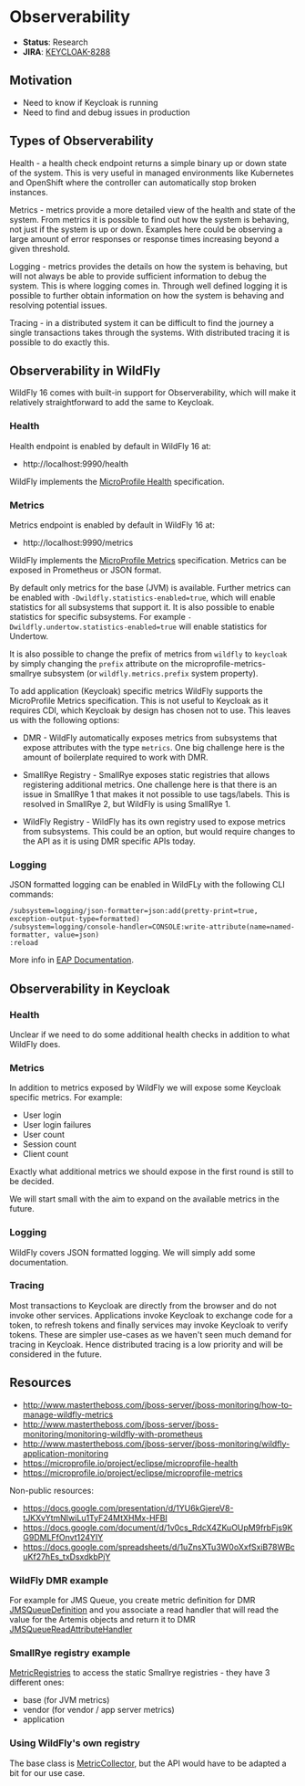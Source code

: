 # Observerability

* **Status**: Research
* **JIRA**: [KEYCLOAK-8288](https://issues.jboss.org/browse/KEYCLOAK-8288)


## Motivation

* Need to know if Keycloak is running
* Need to find and debug issues in production


## Types of Observerability

Health - a health check endpoint returns a simple binary up or down state of the system. This is very useful in managed
environments like Kubernetes and OpenShift where the controller can automatically stop broken instances.

Metrics - metrics provide a more detailed view of the health and state of the system. From metrics it is possible to
find out how the system is behaving, not just if the system is up or down. Examples here could be observing a large
amount of error responses or response times increasing beyond a given threshold.

Logging - metrics provides the details on how the system is behaving, but will not always be able to provide sufficient
information to debug the system. This is where logging comes in. Through well defined logging it is possible to further
obtain information on how the system is behaving and resolving potential issues.

Tracing - in a distributed system it can be difficult to find the journey a single transactions takes through the
systems. With distributed tracing it is possible to do exactly this.


## Observerability in WildFly

WildFly 16 comes with built-in support for Observerability, which will make it relatively straightforward to add the same
to Keycloak.

### Health

Health endpoint is enabled by default in WildFly 16 at:

* http://localhost:9990/health

WildFly implements the [MicroProfile Health](https://microprofile.io/project/eclipse/microprofile-health) specification. 

### Metrics

Metrics endpoint is enabled by default in WildFly 16 at:

* http://localhost:9990/metrics

WildFly implements the [MicroProfile Metrics](https://microprofile.io/project/eclipse/microprofile-metrics) specification. 
Metrics can be exposed in Prometheus or JSON format. 

By default only metrics for the base (JVM) is available. Further metrics can be enabled with `-Dwildfly.statistics-enabled=true`, 
which will enable statistics for all subsystems that support it. It is also possible to enable statistics for specific
subsystems. For example `-Dwildfly.undertow.statistics-enabled=true` will enable statistics for Undertow.

It is also possible to change the prefix of metrics from `wildfly` to `keycloak` by simply changing the `prefix` 
attribute on the microprofile-metrics-smallrye subsystem (or `wildfly.metrics.prefix` system property).

To add application (Keycloak) specific metrics WildFly supports the MicroProfile Metrics specification. This is not
useful to Keycloak as it requires CDI, which Keycloak by design has chosen not to use. This leaves us with the following
options:

* DMR - WildFly automatically exposes metrics from subsystems that expose attributes with the type `metrics`. One big
challenge here is the amount of boilerplate required to work with DMR.

* SmallRye Registry - SmallRye exposes static registries that allows registering additional metrics. One challenge here is
that there is an issue in SmallRye 1 that makes it not possible to use tags/labels. This is resolved in SmallRye 2, but
WildFly is using SmallRye 1. 

* WildFly Registry - WildFly has its own registry used to expose metrics from subsystems. This could be an option, but would
require changes to the API as it is using DMR specific APIs today.

### Logging

JSON formatted logging can be enabled in WildFLy with the following CLI commands:

    /subsystem=logging/json-formatter=json:add(pretty-print=true, exception-output-type=formatted)
    /subsystem=logging/console-handler=CONSOLE:write-attribute(name=named-formatter, value=json)
    :reload
    
More info in [EAP Documentation](https://access.redhat.com/documentation/en-us/jboss_enterprise_application_platform_continuous_delivery/14/html/configuration_guide/logging_with_jboss_eap#configure_json_log_formatter).


## Observerability in Keycloak

### Health

Unclear if we need to do some additional health checks in addition to what WildFly does.

### Metrics

In addition to metrics exposed by WildFly we will expose some Keycloak specific metrics. For example:

* User login
* User login failures
* User count
* Session count
* Client count

Exactly what additional metrics we should expose in the first round is still to be decided.

We will start small with the aim to expand on the available metrics in the future.

### Logging

WildFly covers JSON formatted logging. We will simply add some documentation.

### Tracing

Most transactions to Keycloak are directly from the browser and do not invoke other services. Applications invoke Keycloak
to exchange code for a token, to refresh tokens and finally services may invoke Keycloak to verify tokens. These are
simpler use-cases as we haven't seen much demand for tracing in Keycloak. Hence distributed tracing is a low priority
and will be considered in the future. 


## Resources

* http://www.mastertheboss.com/jboss-server/jboss-monitoring/how-to-manage-wildfly-metrics
* http://www.mastertheboss.com/jboss-server/jboss-monitoring/monitoring-wildfly-with-prometheus
* http://www.mastertheboss.com/jboss-server/jboss-monitoring/wildfly-application-monitoring
* https://microprofile.io/project/eclipse/microprofile-health
* https://microprofile.io/project/eclipse/microprofile-metrics

Non-public resources:

* https://docs.google.com/presentation/d/1YU6kGjereV8-tJKXvYtmNIwiLu1TyF24MtXHMx-HFBI
* https://docs.google.com/document/d/1v0cs_RdcX4ZKuOUpM9frbFjs9KG9DMLFfOnvt124YIY
* https://docs.google.com/spreadsheets/d/1uZnsXTu3W0oXxfSxiB78WBcuKf27hEs_txDsxdkbPjY 

### WildFly DMR example

For example for JMS Queue, you create metric definition for DMR 
[JMSQueueDefinition](https://github.com/wildfly/wildfly/blob/master/messaging-activemq/src/main/java/org/wildfly/extension/messaging/activemq/jms/JMSQueueDefinition.java#L98) 
and you associate a read handler that will read the value for the Artemis objects and return it to DMR 
[JMSQueueReadAttributeHandler](https://github.com/wildfly/wildfly/blob/master/messaging-activemq/src/main/java/org/wildfly/extension/messaging/activemq/jms/JMSQueueReadAttributeHandler.java#L66)

### SmallRye registry example

[MetricRegistries](https://github.com/smallrye/smallrye-metrics/blob/master/implementation/src/main/java/io/smallrye/metrics/MetricRegistries.java) 
to access the static Smallrye registries - they have 3 different ones:

* base (for JVM metrics)
* vendor (for vendor / app server metrics)
* application

### Using WildFly's own registry

The base class is 
[MetricCollector](https://github.com/wildfly/wildfly/blob/master/microprofile/metrics-smallrye/src/main/java/org/wildfly/extension/microprofile/metrics/MetricCollector.java), 
but the API would have to be adapted a bit for our use case.